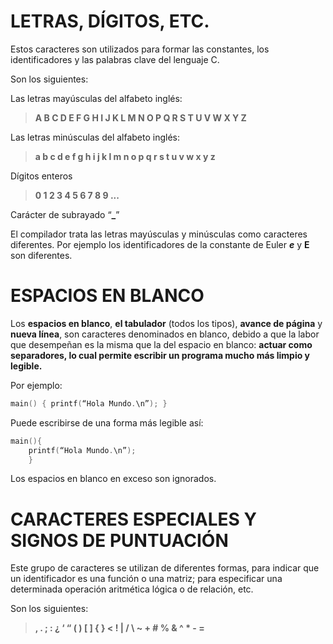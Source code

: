
# LETRAS, DÍGITOS, ETC.

Estos caracteres son utilizados para formar las constantes, los identificadores y las palabras clave del lenguaje C.

Son los siguientes:

Las letras mayúsculas del alfabeto inglés:

 >**A B C D E F G H I J K L M N O P Q R S T U V W X Y Z**

Las letras minúsculas del alfabeto inglés:

 >**a b c d e f g h i j k l m n o p q r s t u v w x y z**

Dígitos enteros

 >**0 1 2 3 4 5 6 7 8 9 ...**

Carácter de subrayado “**_**”

El compilador trata las letras mayúsculas y minúsculas como caracteres diferentes. Por ejemplo los identificadores de la constante de Euler ***e*** y **E** son diferentes.

# ESPACIOS EN BLANCO

Los **espacios en blanco**, **el tabulador** (todos los tipos), **avance de página** y **nueva línea**, son caracteres denominados en blanco, debido a que la labor que desempeñan es la misma que la del espacio en blanco: **actuar como separadores, lo cual permite escribir un programa mucho más limpio y legible.**

Por ejemplo:
```c
main() { printf(“Hola Mundo.\n”); }
```
Puede escribirse de una forma más legible así:
```c
main(){
	printf(“Hola Mundo.\n”);
    }    	
```
Los espacios en blanco en exceso son ignorados.

# CARACTERES ESPECIALES Y SIGNOS DE PUNTUACIÓN

Este grupo de caracteres se utilizan de diferentes formas, para indicar que un identificador es una función o una matriz; para especificar una determinada operación aritmética lógica o de relación, etc. 

Son los siguientes:

>**, . ; : ¿ ‘ “ ( ) [ ] { } < ! | / \ ~ + # % & ^ * - =**


<!--stackedit_data:
eyJoaXN0b3J5IjpbMTMxMzczODE2MV19
-->